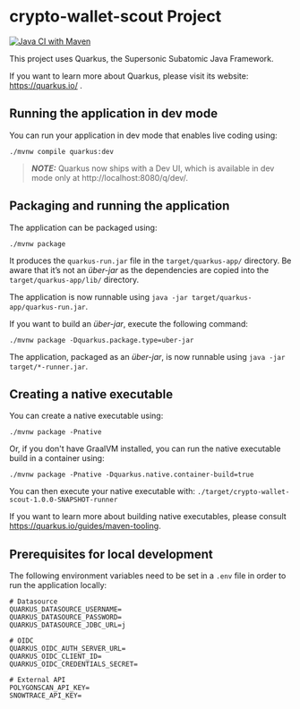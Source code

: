 # crypto-wallet-scout Project

[![Java CI with Maven](https://github.com/SitoCH/crypto-wallet-scout/actions/workflows/maven.yml/badge.svg)](https://github.com/SitoCH/crypto-wallet-scout/actions/workflows/maven.yml)

This project uses Quarkus, the Supersonic Subatomic Java Framework.

If you want to learn more about Quarkus, please visit its website: https://quarkus.io/ .

## Running the application in dev mode

You can run your application in dev mode that enables live coding using:
```shell script
./mvnw compile quarkus:dev
```

> **_NOTE:_**  Quarkus now ships with a Dev UI, which is available in dev mode only at http://localhost:8080/q/dev/.

## Packaging and running the application

The application can be packaged using:
```shell script
./mvnw package
```
It produces the `quarkus-run.jar` file in the `target/quarkus-app/` directory.
Be aware that it’s not an _über-jar_ as the dependencies are copied into the `target/quarkus-app/lib/` directory.

The application is now runnable using `java -jar target/quarkus-app/quarkus-run.jar`.

If you want to build an _über-jar_, execute the following command:
```shell script
./mvnw package -Dquarkus.package.type=uber-jar
```

The application, packaged as an _über-jar_, is now runnable using `java -jar target/*-runner.jar`.

## Creating a native executable

You can create a native executable using: 
```shell script
./mvnw package -Pnative
```

Or, if you don't have GraalVM installed, you can run the native executable build in a container using: 
```shell script
./mvnw package -Pnative -Dquarkus.native.container-build=true
```

You can then execute your native executable with: `./target/crypto-wallet-scout-1.0.0-SNAPSHOT-runner`

If you want to learn more about building native executables, please consult https://quarkus.io/guides/maven-tooling.

## Prerequisites for local development

The following environment variables need to be set in a `.env` file in order to run the application locally:

```shell script
# Datasource
QUARKUS_DATASOURCE_USERNAME=
QUARKUS_DATASOURCE_PASSWORD=
QUARKUS_DATASOURCE_JDBC_URL=j

# OIDC
QUARKUS_OIDC_AUTH_SERVER_URL=
QUARKUS_OIDC_CLIENT_ID=
QUARKUS_OIDC_CREDENTIALS_SECRET=

# External API
POLYGONSCAN_API_KEY=
SNOWTRACE_API_KEY=
```
